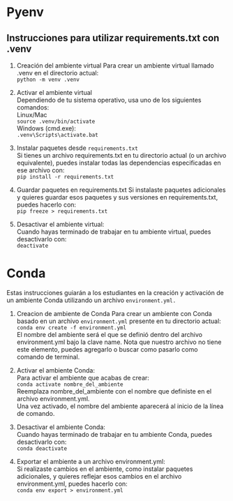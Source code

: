 # Pyenv

## Instrucciones para utilizar requirements.txt con .venv
1. Creación del ambiente virtual 
Para crear un ambiente virtual llamado .venv en el directorio actual:  
`python -m venv .venv`

2. Activar el ambiente virtual  
Dependiendo de tu sistema operativo, usa uno de los siguientes comandos:  
Linux/Mac  
`source .venv/bin/activate`  
Windows (cmd.exe):    
`.venv\Scripts\activate.bat`  

3. Instalar paquetes desde `requirements.txt`  
Si tienes un archivo requirements.txt en tu directorio actual (o un archivo equivalente), puedes instalar todas las dependencias especificadas en ese archivo con:  
`pip install -r requirements.txt`  

4. Guardar paquetes en requirements.txt
Si instalaste paquetes adicionales y quieres guardar esos paquetes y sus versiones en requirements.txt, puedes hacerlo con:  
`pip freeze > requirements.txt`  

5. Desactivar el ambiente virtual:  
Cuando hayas terminado de trabajar en tu ambiente virtual, puedes desactivarlo con:  
`deactivate`

# Conda
Estas instrucciones guiarán a los estudiantes en la creación y activación de un ambiente Conda utilizando un archivo `environment.yml.`

1. Creacion de ambiente de Conda
Para crear un ambiente con Conda basado en un archivo `environment.yml` presente en tu directorio actual:  
`conda env create -f environment.yml`  
El nombre del ambiente será el que se definió dentro del archivo environment.yml bajo la clave name. Nota que nuestro archivo no tiene este elemento, puedes agregarlo o buscar como pasarlo como comando de terminal.  

2. Activar el ambiente Conda:  
Para activar el ambiente que acabas de crear:  
`conda activate nombre_del_ambiente`  
Reemplaza nombre_del_ambiente con el nombre que definiste en el archivo environment.yml.   
Una vez activado, el nombre del ambiente aparecerá al inicio de la línea de comando.  

3. Desactivar el ambiente Conda:  
Cuando hayas terminado de trabajar en tu ambiente Conda, puedes desactivarlo con:  
`conda deactivate`  

4. Exportar el ambiente a un archivo environment.yml:  
Si realizaste cambios en el ambiente, como instalar paquetes adicionales, y quieres reflejar esos cambios en el archivo environment.yml, puedes hacerlo con:  
`conda env export > environment.yml`